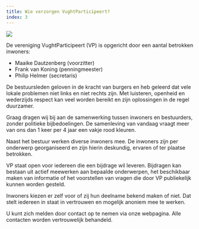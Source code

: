 ```yaml
---
title: Wie verzorgen VughtParticipeert?
index: 3
---
```

![](/uploads/schermafdruk-2019-09-23-22.52.27.png)

De vereniging VughtParticipeert (VP) is opgericht door een aantal betrokken inwoners:

* Maaike Dautzenberg (voorzitter)
* Frank van Koning (penningmeester)
* Philip Helmer (secretaris)

De bestuursleden geloven in de kracht van burgers en heb geleerd dat vele lokale problemen niet links en niet rechts zijn. Met luisteren, openheid en wederzijds respect kan veel worden bereikt en zijn oplossingen in de regel duurzamer. 

Graag dragen wij bij aan de samenwerking tussen inwoners en bestuurders, zonder politieke bijbedoelingen. De samenleving van vandaag vraagt meer van ons dan 1 keer per 4 jaar een vakje rood kleuren.

Naast het bestuur werken diverse inwoners mee. De inwoners zijn per onderwerp georganiseerd en zijn hierin deskundig, ervaren of ter plaatse betrokken.

VP staat open voor iedereen die een bijdrage wil leveren. Bijdragen kan bestaan uit actief meewerken aan bepaalde onderwerpen, het beschikbaar maken van informatie of het voorstellen van vragen die door VP publiekelijk kunnen worden gesteld. 

Inwoners kiezen er zelf voor of zij hun deelname bekend maken of niet. Dat stelt iedereen in staat in vertrouwen en mogelijk anoniem mee te werken. 

U kunt zich melden door contact op te nemen via onze webpagina. Alle contacten worden vertrouwelijk behandeld.
